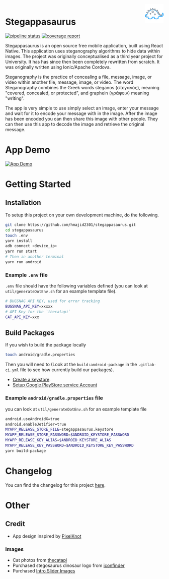 <a href="https://gitlab.com/hmajid2301/stegappasaurus">
    <img src="src/assets/images/logo-dark.png" alt="Stegappasaurus" align="right" height="60" />
</a>

# Stegappasaurus

[![pipeline status](https://gitlab.com/hmajid2301/stegappasaurus/badges/master/pipeline.svg)](https://gitlab.com/hmajid2301/stegappasaurus/commits/master)
[![coverage report](https://gitlab.com/hmajid2301/stegappasaurus/badges/master/coverage.svg)](https://gitlab.com/hmajid2301/stegappasaurus/commits/master)

Stegappasaurus is an open source free mobile application, built using React Native. This application uses steganography algorithms to hide  data within images.
The project was originally conceptualised as a third year project for University. It has has since then been completely rewritten from scratch. It was originally written using Ionic/Apache Cordova.

Steganography is the practice of concealing a file, message, image, or video within another file, message, image, or video. The word Steganography combines the Greek words  steganos  (στεγανός), meaning "covered, concealed, or protected", and  graphein (γράφειν) meaning "writing".

The app is very simple to use simply select an image, enter your message and wait for it to encode your message with in the image. After the image has been encoded you can then share this image with other people. They can then use this app to decode the image and retrieve the original message. 


# App Demo

[![App Demo](http://i3.ytimg.com/vi/ui-dl0SVVc4/maxresdefault.jpg)](http://www.youtube.com/watch?v=ui-dl0SVVc4 "App Demo")

# Getting Started

## Installation

To setup this project on your own development machine, do the following. 

```bash
git clone https://github.com/hmajid2301/stegappasaurus.git
cd stegappasaurus
touch .env
yarn install
adb connect <device_ip>
yarn run start
# Then in another terminal
yarn run android 
```

### Example `.env` file

`.env` file should have the following variables defined (you can look at `util/generateDotEnv.sh` for an example template file).

```bash
# BUGSNAG API KEY, used for error tracking
BUGSNAG_API_KEY=xxxxx
# API Key for the `thecatapi`
CAT_API_KEY=xxx
```

## Build Packages

If you wish to build the package locally

```bash
touch android/gradle.properties
```
Then you will need to (Look at the `build:android-package` in the `.gitlab-ci.yml` file to see how currently build our packages).

- [Create a keystore](https://stablekernel.com/creating-keystores-and-signing-android-apps/).
- [Setup Google PlayStore service Account](https://medium.com/faun/gitlab-ci-cd-configuring-gitlab-variable-and-google-playservice-account-part-3-e6614699cad8)

### Example `android/gradle.properties` file

you can look at `util/generateDotEnv.sh` for an example template file

```bash
android.useAndroidX=true
android.enableJetifier=true
MYAPP_RELEASE_STORE_FILE=stegappasaurus.keystore
MYAPP_RELEASE_STORE_PASSWORD=$ANDROID_KEYSTORE_PASSWORD
MYAPP_RELEASE_KEY_ALIAS=$ANDROID_KEYSTORE_ALIAS
MYAPP_RELEASE_KEY_PASSWORD=$ANDROID_KEYSTORE_KEY_PASSWORD
yarn build-package
```

# Changelog

You can find the changelog for this project [here](https://gitlab.com/hmajid2301/stegappasaurus/blob/master/CHANGELOG.md).

# Other

## Credit

- App design inspired by [PixelKnot](https://play.google.com/store/apps/details?id=info.guardianproject.pixelknot)

### Images
- Cat photos from [thecatapi](https://thecatapi.com)
- Purchased stegosaurus dinosaur logo from [iconfinder](https://www.iconfinder.com/icons/380124/animal_big_experience_dino_paleontology_reptile_stegosaurus_zababa_icon#size=512)
- Purchased [Intro Slider Images](https://www.dreamstime.com/vladwel_info)
